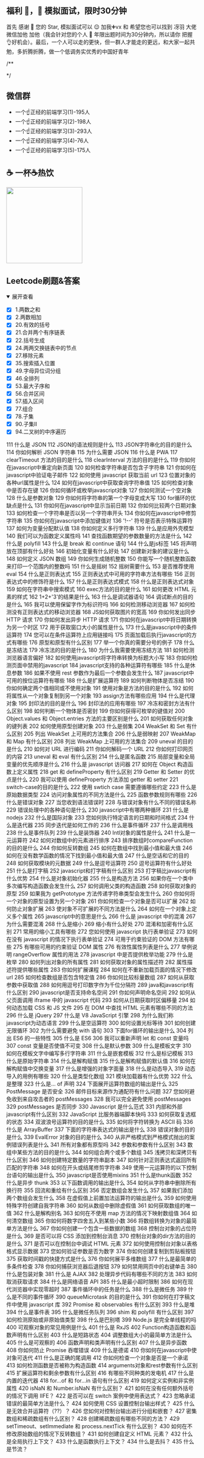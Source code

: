 ## 福利 🧧，👏 模拟面试，限时30分钟

首先 感谢 🙏 您的 Star, 模拟面试可以 😌 加我➕vx 和 希望您也可以找到 冴羽 大佬微信加他 加他（我会针对您的个人 👤 年限出题时间为30分钟内，所以请你 把握👌好机会）。最后，一个人可以走的更快，但一群人才能走的更远，和大家一起共勉，多折腾折腾，做一个低调务实优秀的中国好青年

/**





*/

## 微信群

- 一个☝️正经的前端学习(1)-195人
- 一个☝️正经的前端学习(2)-198人
- 一个☝️正经的前端学习(3)-293人
- 一个☝️正经的前端学习(4)-76人
- 一个☝️正经的前端学习(5)-175人

## ☕️ 一杯☕️热饮

<img src="./assets/pay.jpg" width="200"/>

## Leetcode刷题&amp;答案

<details open>
<summary>展开查看</summary>

- [x] 1.两数之和
- [x] 2.两数相加
- [x] 20.有效的括号
- [x] 21.合并两个有序链表
- [x] 22.括号生成
- [x] 24.两两交换链表中的节点
- [x] 27.移除元素
- [x] 35.搜索插入位置
- [x] 49.字母异位词分组
- [x] 46.全排列
- [x] 53.最大子序和
- [x] 56.合并区间
- [x] 57.插入区间
- [x] 77.组合
- [x] 78.子集
- [x] 90.子集II
- [x] 94.二叉树的中序遍历

</details>

111	什么是 JSON
112	JSON的语法规则是什么
113	JSON字符串化的目的是什么
114	你如何解析 JSON 字符串
115	为什么需要 JSON
116	什么是 PWA
117	clearTimeout 方法的目的是什么
118	clearInterval 方法的目的是什么
119	你如何在javascript中重定向新页面
120	如何检查字符串是否包含子字符串
121	你如何在javascript中验证电子邮件
122	如何使用 javascript 获取当前 url
123	位置对象的各种url属性是什么
124	如何在javascript中获取查询字符串值
125	如何检查对象中是否存在键
126	你如何循环或枚举javascript对象
127	你如何测试一个空对象
128	什么是参数对象
129	你如何将字符串的第一个字母变成大写
130	for循环的优缺点是什么
131	你如何在javascript中显示当前日期
132	你如何比较两个日期对象
133	如何检查一个字符串是否以另一个字符串开头
134	你如何在javascript中修剪字符串
135	你如何在javascript中添加键值对
136	'!--' 符号是否表示特殊运算符
137	如何为变量分配默认值
138	你如何定义多行字符串
139	什么是应用外壳模型
140	我们可以为函数定义属性吗
141	查找函数期望的参数数量的方法是什么
142	什么是 polyfill
143	什么是 break 和 continue 语句
144	什么是js标签
145	将声明放在顶部有什么好处
146	初始化变量有什么好处
147	创建新对象的建议是什么
148	如何定义 JSON 数组
149	你如何生成随机整数
150	你能写一个随机整数函数来打印一个范围内的整数吗
151	什么是摇树
152	摇树需要什么
153	是否推荐使用 eval
154	什么是正则表达式
155	正则表达式中可用的字符串方法有哪些
156	正则表达式中的修饰符是什么
157	什么是正则表达式模式
158	什么是正则表达式对象
159	如何在字符串中搜索模式
160	exec方法的目的是什么
161	如何更改 HTML 元素的样式
162	1+2+'3'的结果是什么
163	什么是调试器语句
164	调试断点的目的是什么
165	我可以使用保留字作为标识符吗
166	如何检测移动浏览器
167	如何检测没有正则表达式的移动浏览器
168	JS如何获取图片的宽高
169	你如何发出同步 HTTP 请求
170	你如何发出异步 HTTP 请求
171	你如何在javascript中将日期转换为另一个时区
172	用于获取窗口大小的属性是什么
173	什么是javascript中的条件运算符
174	您可以在条件运算符上应用链接吗
175	页面加载后执行javascript的方式有哪些
176	原型和原型有什么区别
177	举一个你真的需要分号的例子
178	什么是冻结法
179	冷冻法的目的是什么
180	为什么我需要使用冻结方法
181	如何检测浏览器语言偏好
182	如何使用javascript将字符串转换为标题大小写
183	你如何检测页面中禁用的javascript
184	javascript支持的各种运算符有哪些
185	什么是休息参数
186	如果不使用 rest 参数作为最后一个参数会发生什么
187	javascript中可用的按位运算符有哪些
188	什么是扩展运算符
189	如何判断物体是否冻结
190	你如何确定两个值相同或不使用对象
191	使用对象是方法的目的是什么
192	如何将属性从一个对象复制到另一个对象
193	assign方法有哪些应用
194	什么是代理对象
195	封印法的目的是什么
196	封印法的应用有哪些
197	冷冻和密封方法有什么区别
198	如何判断一个物体是否密封
199	你如何获得可枚举的键值对
200	Object.values 和 Object.entries 方法的主要区别是什么
201	如何获取任何对象的键列表
202	如何使用原型创建对象
203	什么是弱集
204	WeakSet 和 Set 有什么区别
205	列出 WeakSet 上可用的方法集合
206	什么是弱映射
207	WeakMap 和 Map 有什么区别
208	列出 WeakMap 上可用的方法集合
209	uneval 的目的是什么
210	如何对 URL 进行编码
211	你如何解码一个 URL
212	你如何打印网页的内容
213	uneval 和 eval 有什么区别
214	什么是匿名函数
215	局部变量和全局变量的优先顺序是什么
216	什么是 javascript 访问器
217	如何在 Object 构造函数上定义属性
218	get 和 defineProperty 有什么区别
219	Getter 和 Setter 的优点是什么
220	我可以使用 defineProperty 方法添加 getter 和 setter
221	switch-case的目的是什么
222	使用 swtich case 需要遵循哪些约定
223	什么是原始数据类型
224	访问对象属性的不同方法是什么
225	函数参数规则有哪些
226	什么是错误对象
227	当您收到语法错误时
228	与错误对象有什么不同的错误名称
229	错误处理中的各种语句是什么
230	javascript中有哪两种循环
231	什么是nodejs
232	什么是国际对象
233	您如何执行特定语言的日期和时间格式
234	什么是迭代器
235	同步迭代是如何工作的
236	什么是事件循环
237	什么是调用栈
238	什么是事件队列
239	什么是装饰器
240	Intl对象的属性是什么
241	什么是一元运算符
242	如何对数组中的元素进行排序
243	排序数组时compareFunction的目的是什么
244	你如何反转数组
245	如何在数组中找到最小值和最大值
246	如何在没有数学函数的情况下找到最小值和最大值
247	什么是空话和它的目的
248	如何获取模块的元数据
249	什么是逗号运算符
250	逗号运算符有什么好处
251	什么是打字稿
252	javascript和打字稿有什么区别
253	打字稿比javascript有什么优势
254	什么是对象初始化器
255	什么是构造方法
256	如果你在一个类中多次编写构造函数会发生什么
257	如何调用父类的构造函数
258	如何获取对象的原型
259	如果我为 getPrototype 方法传递字符串类型会发生什么
260	你如何将一个对象的原型设置为另一个对象
261	你如何检查一个对象是否可以扩展
262	如何防止对象扩展
263	使对象不可扩展的不同方法是什么
264	如何在一个对象上定义多个属性
265	javascript中的意思是什么
266	什么是 javascript 中的混淆
267	为什么需要混淆
268	什么是缩小
269	缩小有什么好处
270	混淆和加密有什么区别
271	常用的缩小工具有哪些
272	您如何使用 javascript 执行表单验证
273	如何在没有 javascript 的情况下执行表单验证
274	可用于约束验证的 DOM 方法有哪些
275	有哪些可用的约束验证 DOM 属性
276	有效性属性列表是什么
277	举例说明 rangeOverflow 属性的用法
278	javascript 中是否提供枚举功能
279	什么是枚举
280	如何列出对象的所有属性
281	如何获取对象的属性描述符
282	属性描述符提供哪些属性
283	你如何扩展课程
284	如何在不重新加载页面的情况下修改 url
285	如何检查数组是否包含特定值
286	你如何比较标量数组
287	如何从获取参数中获取值
288	如何用逗号打印数字作为千位分隔符
289	java和javascript有什么区别
290	javascript是否支持命名空间
291	你如何声明命名空间
292	如何从父页面调用 iframe 中的 javascript 代码
293	如何从日期获取时区偏移量
294	如何动态加载 CSS 和 JS 文件
295	在 DOM 中查找 HTML 元素有哪些不同的方法
296	什么是 jQuery
297	什么是 V8 JavaScript 引擎
298	为什么我们称javascript为动态语言
299	什么是空运算符
300	如何设置光标等待
301	如何创建无限循环
302	为什么需要避免 with 语句
303	下面for循环的输出是什么
304	列出 ES6 的一些特性
305	什么是 ES6
306	我可以重新声明 let 和 const 变量吗
307	const 变量是否使值不可变
308	什么是默认参数
309	什么是模板文字
310	如何在模板文字中编写多行字符串
311	什么是嵌套模板
312	什么是标记模板
313	什么是原始字符串
314	什么是解构赋值
315	什么是解构赋值的默认值
316	如何在解构赋值中交换变量
317	什么是增强的对象字面量
318	什么是动态导入
319	动态导入的用例有哪些
320	什么是类型化数组
321	模块加载器有什么优势
322	什么是整理
323	什么是... of 声明
324	下面展开运算符数组的输出是什么
325	PostMessage 是否安全
326	邮件目标来源作为通配符有什么问题
327	您如何避免收到来自攻击者的 postMessages
328	我可以完全避免使用 postMessages
329	postMessages 是否同步
330	Javascript 是什么范式
331	内部和外部javascript有什么区别
332	JavaScript 比服务器端脚本快吗
333	如何获取复选框的状态
334	双波浪号运算符的目的是什么
335	如何将字符转换为 ASCII 码
336	什么是 ArrayBuffer
337	下面的字符串表达式的输出是什么
338	错误对象的目的是什么
339	EvalError 对象的目的是什么
340	从非严格模式到严格模式抛出的案例错误列表是什么
341	所有对象都有原型吗
342	参数和参数有什么区别
343	数组中某些方法的目的是什么
344	如何组合两个或多个数组
345	浅拷贝和深拷贝有什么区别
346	如何创建特定数量的字符串副本
347	如何针对正则表达式返回所有匹配的字符串
348	如何在开头或结尾修剪字符串
349	使用一元运算符的以下控制台语句的输出是什么
350	javascript是否使用mixins
351	什么是thunk函数
352	什么是异步 thunk
353	以下函数调用的输出是什么
354	如何从字符串中删除所有换行符
355	回流和重绘有什么区别
356	否定数组会发生什么
357	如果我们添加两个数组会发生什么
358	在虚假值上前置加法运算符的输出是什么
359	如何使用特殊字符创建自我字符串
360	如何从数组中删除虚假值
361	如何获取数组的唯一值
362	什么是解构别名
363	如何在不使用 map 方法的情况下映射数组值
364	如何清空数组
365	你如何将数字四舍五入到某些小数
366	将数组转换为对象的最简单方法是什么
367	你如何创建一个包含一些数据的数组
368	控制台对象的占位符是什么
369	是否可以将 CSS 添加到控制台消息
370	控制台对象的dir方法的目的是什么
371	是否可以在控制台中调试 HTML 元素
372	如何使用控制台对象以表格格式显示数据
373	您如何验证参数是否为数字
374	你如何创建复制到剪贴板按钮
375	获取时间戳的快捷方式是什么
376	你如何展平多维数组
377	什么是最简单的多条件检查
378	你如何捕获浏览器后退按钮
379	如何禁用网页中的右键单击
380	什么是包装对象
381	什么是 AJAX
382	处理异步代码有哪些不同的方法
383	如何取消获取请求
384	什么是网络语音 API
385	什么是最小超时限制
386	如何在现代浏览器中实现零超时
387	事件循环中的任务是什么
388	什么是微任务
389	什么是不同的事件循环
390	queueMicrotask 的目的是什么
391	你如何在打字稿文件中使用 javascript 库
392	Promise 和 observables 有什么区别
393	什么是堆
394	什么是事件表
395	什么是微任务队列
396	shim 和 polyfill 有什么区别
397	如何检测原始或非原始值类型
398	什么是巴别塔
399	Node.js 是完全单线程的吗
400	可观察对象的常见用例是什么
401	什么是 RxJS
402	Function构造函数和函数声明有什么区别
403	什么是短路状态
404	调整数组大小的最简单方法是什么
405	什么是可观察的
406	函数声明和类声明有什么区别
407	什么是异步函数
408	你如何防止 Promise 吞噬错误
409	什么是德诺
410	你如何在javascript中使对象可迭代
411	什么是正确的尾调用
412	你如何检查一个对象是否是一个承诺
413	如何检测函数是否被称为构造函数
414	arguments对象和rest参数有什么区别
415	扩展运算符和剩余参数有什么区别
416	有哪些不同种类的发电机
417	什么是内置的迭代器
418	for...of 和 for...in 语句有什么区别
419	如何定义实例和非实例属性
420	isNaN 和 Number.isNaN 有什么区别？
421	如何在没有任何额外括号的情况下调用 IIFE？
422	是否可以在 switch 案例中使用表达式？
423	忽略承诺错误的最简单方法是什么？
424	如何使用 CSS 设置控制台输出样式？
425	什么是无效合并运算符（??）？
426	您如何对控制台输出进行分组和嵌套？
427	密集数组和稀疏数组有什么区别？
428	创建稀疏数组有哪些不同的方法？
429	setTimeout、setImmediate 和 process.nextTick 有什么区别？
430	如何在不修改原始数组的情况下反转数组？
431	如何创建自定义 HTML 元素？
432	什么是全局执行上下文？
433	什么是函数执行上下文？
434	什么是去抖？
435	什么是节流？